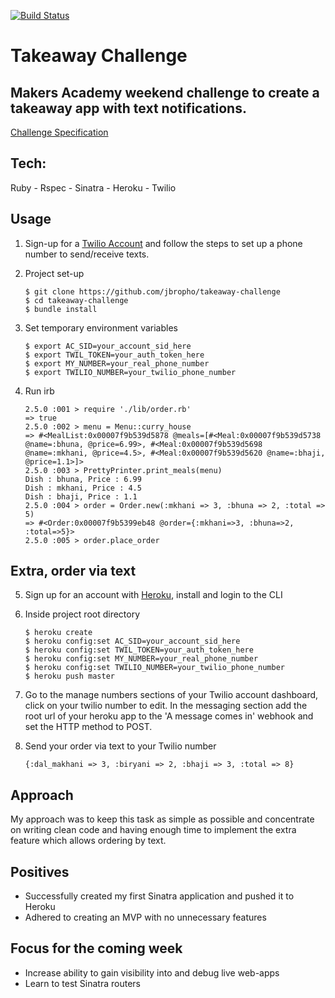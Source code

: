 [![Build Status](https://travis-ci.org/jbropho/takeaway-challenge.svg?branch=master)](https://travis-ci.org/jbropho/takeaway-challenge)
# Takeaway Challenge
## Makers Academy weekend challenge to create a takeaway app with text notifications.
[Challenge Specification](https://github.com/makersacademy/takeaway-challenge)
## Tech:
Ruby - Rspec - Sinatra - Heroku - Twilio

## Usage

1. Sign-up for a [Twilio Account](https://www.twilio.com/) and follow
the steps to set up a phone number to send/receive texts.

2. Project set-up
      ```
      $ git clone https://github.com/jbropho/takeaway-challenge
      $ cd takeaway-challenge
      $ bundle install
      ```

3. Set temporary environment variables
      ```
      $ export AC_SID=your_account_sid_here
      $ export TWIL_TOKEN=your_auth_token_here
      $ export MY_NUMBER=your_real_phone_number
      $ export TWILIO_NUMBER=your_twilio_phone_number
      ```

4. Run irb

     ```
     2.5.0 :001 > require './lib/order.rb'
     => true
     2.5.0 :002 > menu = Menu::curry_house
     => #<MealList:0x00007f9b539d5878 @meals=[#<Meal:0x00007f9b539d5738 @name=:bhuna, @price=6.99>, #<Meal:0x00007f9b539d5698 @name=:mkhani, @price=4.5>, #<Meal:0x00007f9b539d5620 @name=:bhaji, @price=1.1>]>
     2.5.0 :003 > PrettyPrinter.print_meals(menu)
     Dish : bhuna, Price : 6.99
     Dish : mkhani, Price : 4.5
     Dish : bhaji, Price : 1.1
     2.5.0 :004 > order = Order.new(:mkhani => 3, :bhuna => 2, :total => 5)
     => #<Order:0x00007f9b5399eb48 @order={:mkhani=>3, :bhuna=>2, :total=>5}>
     2.5.0 :005 > order.place_order
     ```

## Extra, order via text
5. Sign up for an account with [Heroku](https://heroku.com), install and login to the CLI

6. Inside project root directory
    ```
    $ heroku create
    $ heroku config:set AC_SID=your_account_sid_here
    $ heroku config:set TWIL_TOKEN=your_auth_token_here
    $ heroku config:set MY_NUMBER=your_real_phone_number
    $ heroku config:set TWILIO_NUMBER=your_twilio_phone_number
    $ heroku push master
    ```

7. Go to the manage numbers sections of your Twilio account dashboard,
click on your twilio number to edit. In the messaging section add the root url of your heroku app to the 'A message comes in' webhook and set the HTTP method to POST.

8. Send your order via text to your Twilio number

   ```
   {:dal_makhani => 3, :biryani => 2, :bhaji => 3, :total => 8}
   ```
## Approach
My approach was to keep this task as simple as possible and concentrate on writing clean code and having enough time to implement the extra feature which allows ordering by text.

## Positives
* Successfully created my first Sinatra application and pushed it to Heroku
* Adhered to creating an MVP with no unnecessary features

## Focus for the coming week
* Increase ability to gain visibility into and debug live web-apps
* Learn to test Sinatra routers
